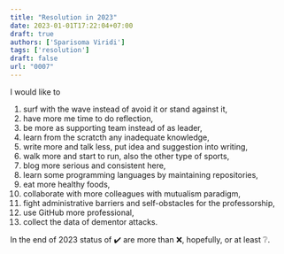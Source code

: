 ```yaml
---
title: "Resolution in 2023"
date: 2023-01-01T17:22:04+07:00
draft: true
authors: ['Sparisoma Viridi']
tags: ['resolution']
draft: false
url: "0007"
---
```


I would like to
1. surf with the wave instead of avoid it or stand against it,
2. have more me time to do reflection,
3. be more as supporting team instead of as leader,
4. learn from the scratcth any inadequate knowledge,
5. write more and talk less, put idea and suggestion into writing,
6. walk more and start to run, also the other type of sports,
7. blog more serious and consistent here,
8. learn some programming languages by maintaining repositories,
9. eat more healthy foods,
10. collaborate with more colleagues with mutualism paradigm,
11. fight administrative barriers and self-obstacles for the professorship,
12. use GitHub more professional,
13. collect the data of dementor attacks.

In the end of 2023 status of :heavy_check_mark: are more than :x:, hopefully, or at least :grey_question:.
